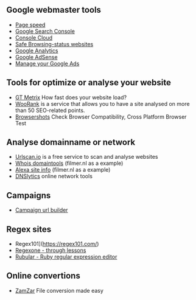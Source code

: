 ## Google webmaster tools
* [Page speed](https://developers.google.com/speed/pagespeed/insights/)
* [Google Search Console](https://search.google.com/search-console)
* [Console Cloud](https://console.cloud.google.com/)
* [Safe Browsing-status websites](https://transparencyreport.google.com/safe-browsing/)
* [Google Analytics](https://analytics.google.com/analytics/web)
* [Google AdSense](https://www.google.com/adsense/)
* [Manage your Google Ads](https://marketingplatform.google.com/)


## Tools for optimize or analyse your website
* [GT Metrix](https://gtmetrix.com/) How fast does your website load?
* [WooRank](http://www.woorank.com) is a service that allows you to have a site analysed on more than 50 SEO-related points.
* [Browsershots](http://browsershots.org/) Check Browser Compatibility, Cross Platform Browser Test

## Analyse domainname or network
* [Urlscan.io](https://urlscan.io) is a free service to scan and analyse websites
* [Whois domaintools](http://whois.domaintools.com/filmer.nl) (filmer.nl as a example)
* [Alexa site info](http://www.alexa.com/siteinfo/filmer.nl) (filmer.nl as a example)
* [DNSlytics](https://dnslytics.com/tools) online network tools

## Campaigns
* [Campaign url builder](https://ga-dev-tools.appspot.com/campaign-url-builder/)

## Regex sites
* Regex101](https://regex101.com/)
* [Regexone - through lessons](http://regexone.com)
* [Rubular - Ruby regular expression editor](http://rubular.com/)


## Online convertions
* [ZamZar](https://www.zamzar.com/) File conversion made easy
